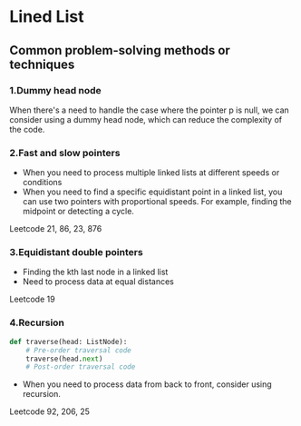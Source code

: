 # Lined List

## Common problem-solving methods or techniques

### 1.Dummy head node

When there's a need to handle the case where the pointer p is null, we can consider using a dummy head node, which can reduce the complexity of the code.

### 2.Fast and slow pointers

* When you need to process multiple linked lists at different speeds or conditions
* When you need to find a specific equidistant point in a linked list, you can use two pointers with proportional speeds. For example, finding the midpoint or detecting a cycle.

Leetcode 21, 86, 23, 876

### 3.Equidistant double pointers

* Finding the kth last node in a linked list
* Need to process data at equal distances

Leetcode 19

### 4.Recursion

```python
def traverse(head: ListNode):
    # Pre-order traversal code
    traverse(head.next)
    # Post-order traversal code
```

* When you need to process data from back to front, consider using recursion.

Leetcode 92, 206, 25

